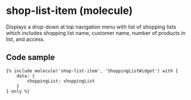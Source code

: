 # shop-list-item (molecule)

Displays a drop-down at top navigation menu with list of shopping lists which includes shopping list name, customer name, number of products in list, and access.

## Code sample 

```
{% include molecule('shop-list-item', 'ShoppingListWidget') with {
    data: {
        shoppingList: shoppingList
    }
} only %}
```
